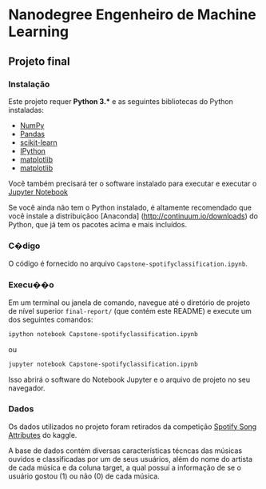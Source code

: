 # Nanodegree Engenheiro de Machine Learning
## Projeto final

### Instalação
Este projeto requer **Python 3.\*** e as seguintes bibliotecas do Python instaladas:

- [NumPy](http://www.numpy.org/)
- [Pandas](http://pandas.pydata.org/)
- [scikit-learn](http://scikit-learn.org/stable/)
- [IPython](https://ipython.org/)
- [matplotlib](https://matplotlib.org/)
- [matplotlib](https://matplotlib.org/)

Você também precisará ter o software instalado para executar e executar o [Jupyter Notebook](http://ipython.org/notebook.html)

Se você ainda não tem o Python instalado, é altamente recomendado que você instale a distribuiçãoo [Anaconda] (http://continuum.io/downloads) do Python, que já tem os pacotes acima e mais incluídos.

### C�digo
O código é fornecido no arquivo `Capstone-spotifyclassification.ipynb`.

### Execu��o
Em um terminal ou janela de comando, navegue até o diretório de projeto de nível superior `final-report/` (que contém este README) e execute um dos seguintes comandos:

```bash
ipython notebook Capstone-spotifyclassification.ipynb
```  
ou
```bash
jupyter notebook Capstone-spotifyclassification.ipynb
```

Isso abrirá o software do Notebook Jupyter e o arquivo de projeto no seu navegador.

### Dados
Os dados utilizados no projeto foram retirados da competição [Spotify Song Attributes](https://www.kaggle.com/geomack/spotifyclassification/data) do kaggle.

A base de dados contém diversas características técncas das músicas ouvidos e classificadas por um de seus usuários, além do nome do artista de cada música e da coluna target,
a qual possuí  a informação de se o usuário gostou (1) ou não (0) de cada música.
